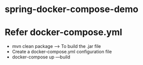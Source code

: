 # spring-docker-compose-demo

# Refer docker-compose.yml
- mvn clean package —> To build the .jar file
- Create a docker-compose.yml configuration file
- docker-compose up —build